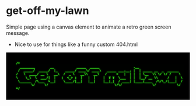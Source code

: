 # get-off-my-lawn
Simple page using a canvas element to animate a retro green screen message.

- Nice to use for things like a funny custom 404.html

![alt text](sample-image.png "Example output")
